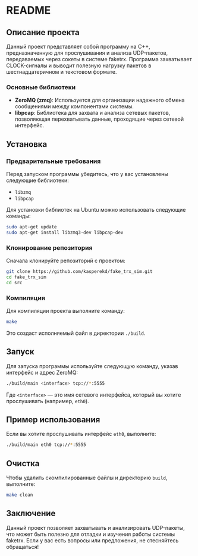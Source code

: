 # README

## Описание проекта

Данный проект представляет собой программу на C++, предназначенную для прослушивания и анализа UDP-пакетов, передаваемых через сокеты в системе faketrx. Программа захватывает CLOCK-сигналы и выводит полезную нагрузку пакетов в шестнадцатеричном и текстовом формате. 

### Основные библиотеки
- **ZeroMQ (zmq)**: Используется для организации надежного обмена сообщениями между компонентами системы.
- **libpcap**: Библиотека для захвата и анализа сетевых пакетов, позволяющая перехватывать данные, проходящие через сетевой интерфейс.

## Установка

### Предварительные требования
Перед запуском программы убедитесь, что у вас установлены следующие библиотеки:
- `libzmq`
- `libpcap`

Для установки библиотек на Ubuntu можно использовать следующие команды:

```bash
sudo apt-get update
sudo apt-get install libzmq3-dev libpcap-dev
```

### Клонирование репозитория
Сначала клонируйте репозиторий с проектом:

```bash
git clone https://github.com/kasperekd/fake_trx_sim.git
cd fake_trx_sim
cd src
```

### Компиляция
Для компиляции проекта выполните команду:

```bash
make
```

Это создаст исполняемый файл в директории `./build`.

## Запуск

Для запуска программы используйте следующую команду, указав интерфейс и адрес ZeroMQ:

```bash
./build/main <interface> tcp://*:5555
```

Где `<interface>` — это имя сетевого интерфейса, который вы хотите прослушивать (например, `eth0`).

## Пример использования
Если вы хотите прослушивать интерфейс `eth0`, выполните:

```bash
./build/main eth0 tcp://*:5555
```

## Очистка
Чтобы удалить скомпилированные файлы и директорию `build`, выполните:

```bash
make clean
```

## Заключение
Данный проект позволяет захватывать и анализировать UDP-пакеты, что может быть полезно для отладки и изучения работы системы faketrx. Если у вас есть вопросы или предложения, не стесняйтесь обращаться!

